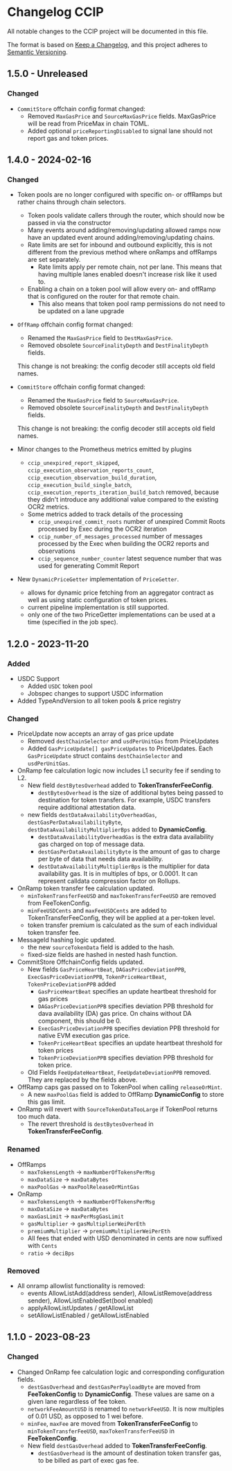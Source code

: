 # Changelog CCIP

All notable changes to the CCIP project will be documented in this file.

The format is based on [Keep a Changelog](https://keepachangelog.com/en/1.0.0/),
and this project adheres to [Semantic Versioning](https://semver.org/spec/v2.0.0.html).


## 1.5.0 - Unreleased

### Changed
- `CommitStore` offchain config format changed:
  - Removed `MaxGasPrice` and `SourceMaxGasPrice` fields. MaxGasPrice will be read from PriceMax in chain TOML.
  - Added optional `priceReportingDisabled` to signal lane should not report gas and token prices.


## 1.4.0 - 2024-02-16

### Changed

- Token pools are no longer configured with specific on- or offRamps but rather chains through chain selectors. 
  - Token pools validate callers through the router, which should now be passed in via the constructor
  - Many events around adding/removing/updating allowed ramps now have an updated event around adding/removing/updating chains.
  - Rate limits are set for inbound and outbound explicitly, this is not different from the previous method where onRamps and offRamps are set separately.
    - Rate limits apply per remote chain, not per lane. This means that having multiple lanes enabled doesn't increase risk like it used to.
  - Enabling a chain on a token pool will allow every on- and offRamp that is configured on the router for that remote chain.
    - This also means that token pool ramp permissions do not need to be updated on a lane upgrade


- `OffRamp` offchain config format changed:
  - Renamed the `MaxGasPrice` field to `DestMaxGasPrice`.
  - Removed obsolete `SourceFinalityDepth` and `DestFinalityDepth` fields.

  This change is not breaking: the config decoder still accepts old field names.

- `CommitStore` offchain config format changed:
  - Renamed the `MaxGasPrice` field to `SourceMaxGasPrice`.
  - Removed obsolete `SourceFinalityDepth` and `DestFinalityDepth` fields.

  This change is not breaking: the config decoder still accepts old field names.

- Minor changes to the Prometheus metrics emitted by plugins
  - `ccip_unexpired_report_skipped`, `ccip_execution_observation_reports_count`, `ccip_execution_observation_build_duration`, `ccip_execution_build_single_batch`, `ccip_execution_reports_iteration_build_batch`
    removed, because they didn't introduce any additional value compared to the existing OCR2 metrics.
  - Some metrics added to track details of the processing
    - `ccip_unexpired_commit_roots` number of unexpired Commit Roots processed by Exec during the OCR2 iteration
    - `ccip_number_of_messages_processed` number of messages processed by the Exec when building the OCR2 reports and observations
    - `ccip_sequence_number_counter` latest sequence number that was used for generating Commit Report
    
- New `DynamicPriceGetter` implementation of `PriceGetter`.
  - allows for dynamic price fetching from an aggregator contract as well as using static configuration of token prices.
  - current pipeline implementation is still supported.
  - only one of the two PriceGetter implementations can be used at a time (specified in the job spec).

## 1.2.0 - 2023-11-20

### Added

- USDC Support
  - Added `USDC` token pool
  - Jobspec changes to support USDC information
- Added TypeAndVersion to all token pools & price registry

### Changed
- PriceUpdate now accepts an array of gas price update
  - Removed `destChainSelector` and `usdPerUnitGas` from PriceUpdates
  - Added `GasPriceUpdate[] gasPriceUpdates` to PriceUpdates. Each `GasPriceUpdate` struct contains `destChainSelector` and `usdPerUnitGas`.
- OnRamp fee calculation logic now includes L1 security fee if sending to L2.
  - New field `destBytesOverhead` added to **TokenTransferFeeConfig**.
    - `destBytesOverhead` is the size of additional bytes being passed to destination for token transfers. For example, USDC transfers require additional attestation data.
  - new fields `destDataAvailabilityOverheadGas`, `destGasPerDataAvailabilityByte`, `destDataAvailabilityMultiplierBps` added to **DynamicConfig**.
    - `destDataAvailabilityOverheadGas` is the extra data availability gas charged on top of message data.
    - `destGasPerDataAvailabilityByte` is the amount of gas to charge per byte of data that needs data availability.
    - `destDataAvailabilityMultiplierBps` is the multiplier for data availability gas. It is in multiples of bps, or 0.0001. It can represent calldata compression factor on Rollups.
- OnRamp token transfer fee calculation updated.
  - `minTokenTransferFeeUSD` and `maxTokenTransferFeeUSD` are removed from FeeTokenConfig.
  - `minFeeUSDCents` and `maxFeeUSDCents` are added to TokenTransferFeeConfig, they will be applied at a per-token level.
  - token transfer premium is calculated as the sum of each individual token transfer fee.
- MessageId hashing logic updated.
  - the new `sourceTokenData` field is added to the hash.
  - fixed-size fields are hashed in nested hash function.
- CommitStore OffchainConfig fields updated.
  - New fields `GasPriceHeartBeat`, `DAGasPriceDeviationPPB`, `ExecGasPriceDeviationPPB`, `TokenPriceHeartBeat`, `TokenPriceDeviationPPB` added
    - `GasPriceHeartBeat` specifies an update heartbeat threshold for gas prices
    - `DAGasPriceDeviationPPB` specifies deviation PPB threshold for dava availability (DA) gas price. On chains without DA component, this should be 0.
    - `ExecGasPriceDeviationPPB` specifies deviation PPB threshold for native EVM execution gas price.
    - `TokenPriceHeartBeat` specifies an update heartbeat threshold for token prices
    - `TokenPriceDeviationPPB` specifies deviation PPB threshold for token price.
  - Old Fields `FeeUpdateHeartBeat`, `FeeUpdateDeviationPPB` removed. They are replaced by the fields above.
- OffRamp caps gas passed on to TokenPool when calling `releaseOrMint`.
  - A new `maxPoolGas` field is added to OffRamp **DynamicConfig** to store this gas limit.
- OnRamp will revert with `SourceTokenDataTooLarge` if TokenPool returns too much data.
  - The revert threshold is `destBytesOverhead` in **TokenTransferFeeConfig**.

### Renamed

- OffRamps
  - `maxTokensLength` -> `maxNumberOfTokensPerMsg`
  - `maxDataSize` -> `maxDataBytes`
  - `maxPoolGas` -> `maxPoolReleaseOrMintGas`
- OnRamp
  - `maxTokensLength` -> `maxNumberOfTokensPerMsg`
  - `maxDataSize` -> `maxDataBytes`
  - `maxGasLimit` -> `maxPerMsgGasLimit`
  - `gasMultiplier` -> `gasMultiplierWeiPerEth`
  - `premiumMultiplier` -> `premiumMultiplierWeiPerEth`
  - All fees that ended with USD denominated in cents are now suffixed with `Cents`
  - `ratio` -> `deciBps`

### Removed
- All onramp allowlist functionality is removed:
  - events AllowListAdd(address sender), AllowListRemove(address sender), AllowListEnabledSet(bool enabled)
  - applyAllowListUpdates / getAllowList
  - setAllowListEnabled / getAllowListEnabled


## 1.1.0 - 2023-08-23

### Changed
- Changed OnRamp fee calculation logic and corresponding configuration fields.
  - `destGasOverhead` and `destGasPerPayloadByte` are moved from **FeeTokenConfig** to **DynamicConfig**. These values are same on a given lane regardless of fee token.
  - `networkFeeAmountUSD` is renamed to `networkFeeUSD`. It is now multiples of 0.01 USD, as opposed to 1 wei before.
  - `minFee`, `maxFee` are moved from **TokenTransferFeeConfig** to `minTokenTransferFeeUSD`, `maxTokenTransferFeeUSD` in **FeeTokenConfig**.
  - New field `destGasOverhead` added to **TokenTransferFeeConfig**.
    - `destGasOverhead` is the amount of destination token transfer gas, to be billed as part of exec gas fee.
  